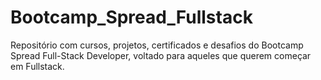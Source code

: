 # Bootcamp_Spread_Fullstack
Repositório com cursos, projetos, certificados e desafios do Bootcamp Spread Full-Stack Developer, voltado para aqueles que querem começar em Fullstack.
